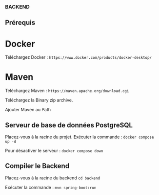 ### BACKEND

## Prérequis

# Docker
Téléchargez Docker : 
`https://www.docker.com/products/docker-desktop/`

# Maven
Téléchargez Maven : 
`https://maven.apache.org/download.cgi`

Téléchargez la Binary zip archive.

Ajouter Maven au Path

## Serveur de base de données PostgreSQL

Placez-vous à la racine du projet.
Exécuter la commande : 
`docker compose up -d` 

Pour désactiver le serveur :
`docker compose down`

## Compiler le Backend

Placez-vous à la racine du backend
`cd backend`

Exécuter la commande :
`mvn spring-boot:run`
